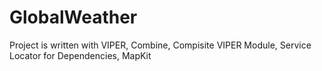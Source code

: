 # GlobalWeather

Project is written with VIPER, Combine, Compisite VIPER Module, Service Locator for Dependencies, MapKit
